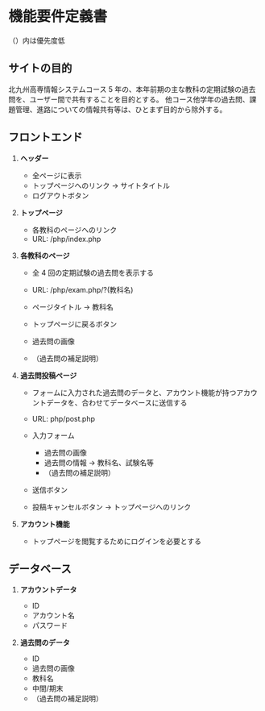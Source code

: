 # 機能要件定義書

（）内は優先度低

## サイトの目的

北九州高専情報システムコース 5 年の、本年前期の主な教科の定期試験の過去問を、ユーザー間で共有することを目的とする。
他コース他学年の過去問、課題管理、進路についての情報共有等は、ひとまず目的から除外する。

## フロントエンド

1. **ヘッダー**

   - 全ページに表示
   - トップページへのリンク → サイトタイトル
   - ログアウトボタン

1. **トップページ**

   - 各教科のページへのリンク
   - URL: /php/index.php

1. **各教科のページ**

   - 全 4 回の定期試験の過去問を表示する
   - URL: /php/exam.php/?(教科名)

   - ページタイトル → 教科名
   - トップページに戻るボタン
   - 過去問の画像
   - （過去問の補足説明）

1. **過去問投稿ページ**

   - フォームに入力された過去問のデータと、アカウント機能が持つアカウントデータを、合わせてデータベースに送信する
   - URL: php/post.php

   - 入力フォーム
     - 過去問の画像
     - 過去問の情報 → 教科名、試験名等
     - （過去問の補足説明）
   - 送信ボタン
   - 投稿キャンセルボタン → トップページへのリンク

1. **アカウント機能**

   - トップページを閲覧するためにログインを必要とする

## データベース

1.  **アカウントデータ**

    - ID
    - アカウント名
    - パスワード

1.  **過去問のデータ**

    - ID
    - 過去問の画像
    - 教科名
    - 中間/期末
    - （過去問の補足説明）
